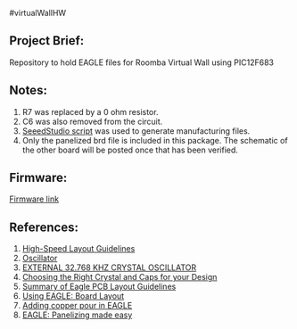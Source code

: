 #virtualWallHW

## Project Brief:
Repository to hold EAGLE files for Roomba Virtual Wall using PIC12F683

## Notes:
1) R7 was replaced by a 0 ohm resistor. 
2) C6 was also removed from the circuit. 
3) [SeeedStudio script](http://support.seeedstudio.com/knowledgebase/articles/1176949-how-to-generate-gerber-file-from-eagle) was used to generate manufacturing files.
4) Only the panelized brd file is included in this package. The schematic of the other board will be posted once that has been verified.

## Firmware:
[Firmware link](https://github.com/jayveeangeles/virtualWallFW)

## References:
1) [High-Speed Layout Guidelines](http://www.ti.com/lit/an/scaa082a/scaa082a.pdf)
2) [Oscillator](http://ww1.microchip.com/downloads/en/DeviceDoc/31002a.pdf)
3) [EXTERNAL 32.768 KHZ CRYSTAL OSCILLATOR](https://www.silabs.com/documents/public/application-notes/AN299.pdf)
4) [Choosing the Right Crystal and Caps for your Design](https://blog.adafruit.com/2012/01/24/choosing-the-right-crystal-and-caps-for-your-design/)
5) [Summary of Eagle PCB Layout Guidelines](https://iotexpert.com/2016/11/16/eagle-pcb-layout-guidelines-osh-park/)
6) [Using EAGLE: Board Layout](https://learn.sparkfun.com/tutorials/using-eagle-board-layout)
7) [Adding copper pour in EAGLE](https://www.lucidar.me/en/eagle/adding-copper-pour-in-eagle/)
8) [EAGLE: Panelizing made easy](https://smdprutser.nl/blog/eagle-panelizing-made-easy/)
